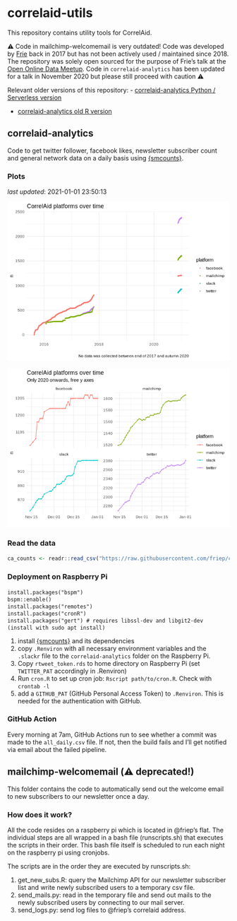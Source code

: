 correlaid-utils
================

This repository contains utility tools for CorrelAid.

:warning: Code in mailchimp-welcomemail is very outdated\! Code was
developed by [Frie](https://github.com/friep) back in 2017 but has not
been actively used / maintained since 2018. The repository was solely
open sourced for the purpose of Frie’s talk at the [Open Online Data
Meetup](https://www.eventbrite.com/e/the-lazy-data-scientist-automating-things-feat-r-python-aws-and-a-pi-registration-121498787143).
Code in `correlaid-analytics` has been updated for a talk in November
2020 but please still proceed with caution :warning:

Relevant older versions of this repository: - [correlaid-analytics
Python / Serverless
version](https://github.com/friep/correlaid-utils/releases/tag/serverless-python)
- [correlaid-analytics old R
version](https://github.com/friep/correlaid-utils/releases/tag/rstats-old)

## correlaid-analytics

Code to get twitter follower, facebook likes, newsletter subscriber
count and general network data on a daily basis using
[{smcounts}](https://github.com/friep/smcounts).

### Plots

*last updated*: 2021-01-01
23:50:13

![](README_files/figure-gfm/plot-alltime-1.png)<!-- -->

![](README_files/figure-gfm/plot2020-1.png)<!-- -->

### Read the data

``` r
ca_counts <- readr::read_csv("https://raw.githubusercontent.com/friep/correlaid-utils/main/correlaid-analytics/data/all_daily.csv")
```

### Deployment on Raspberry Pi

    install.packages("bspm")
    bspm::enable()
    install.packages("remotes")
    install.packages("cronR")
    install.packages("gert") # requires libssl-dev and libgit2-dev (install with sudo apt install)

1.  install [{smcounts}](https://github.com/friep/smcounts) and its
    dependencies
2.  copy `.Renviron` with all necessary environment variables and the
    `.slackr` file to the `correlaid-analytics` folder on the Raspberry
    Pi.
3.  Copy `rtweet_token.rds` to home directory on Raspberry Pi (set
    `TWITTER_PAT` accordingly in .Renviron)
4.  Run `cron.R` to set up cron job: `Rscript path/to/cron.R`. Check
    with `crontab -l`
5.  add a `GITHUB_PAT` (GitHub Personal Access Token) to `.Renviron`.
    This is needed for the authentication with GitHub.

### GitHub Action

Every morning at 7am, GitHub Actions run to see whether a commit was
made to the `all_daily.csv` file. If not, then the build fails and I’ll
get notified via email about the failed pipeline.

## mailchimp-welcomemail (:warning: deprecated\!)

This folder contains the code to automatically send out the welcome
email to new subscribers to our newsletter once a day.

### How does it work?

All the code resides on a raspberry pi which is located in @friep’s
flat. The individual steps are all wrapped in a bash file
(runscripts.sh) that executes the scripts in their order. This bash file
itself is scheduled to run each night on the raspberry pi using
cronjobs.

The scripts are in the order they are executed by runscripts.sh:

1.  get\_new\_subs.R: query the Mailchimp API for our newsletter
    subscriber list and write newly subscribed users to a temporary csv
    file.
2.  send\_mails.py: read in the temporary file and send out mails to the
    newly subscribed users by connecting to our mail server.
3.  send\_logs.py: send log files to @friep’s correlaid address.

